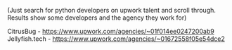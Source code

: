 (Just search for python developers on upwork talent and scroll through. Results show some developers and the agency they work for)

CitrusBug - https://www.upwork.com/agencies/~01f014ee0247200ab9
Jellyfish.tech - https://www.upwork.com/agencies/~01672558f05e54dce2



